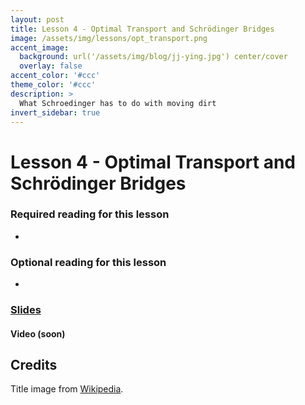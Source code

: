 ```yaml
---
layout: post
title: Lesson 4 - Optimal Transport and Schrödinger Bridges
image: /assets/img/lessons/opt_transport.png
accent_image: 
  background: url('/assets/img/blog/jj-ying.jpg') center/cover
  overlay: false
accent_color: '#ccc'
theme_color: '#ccc'
description: >
  What Schroedinger has to do with moving dirt
invert_sidebar: true
---
```


# Lesson 4 - Optimal Transport and Schrödinger Bridges

### Required reading for this lesson
- 


### Optional reading for this lesson
- 


### [Slides](/assets/slides/r255-l4.pdf)

#### Video (soon)






## Credits

Title image from [Wikipedia](https://en.wikipedia.org/wiki/Transportation_theory_(mathematics)).
